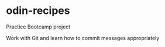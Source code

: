 # odin-recipes
Practice Bootcamp project

Work with Git and learn how to commit messages appropriately 

